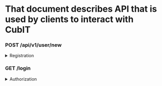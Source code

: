 # That document describes API that is used by clients to interact with CubIT

### POST /api/v1/user/new
<details>
<summary>Registration</summary>

#### Request body:
```
{
	“userFirstName”:  string,
	“userLastName”:   string,
	“email”:          string,
	“password”:       string
}
```

#### Example:
```
curl --location --request POST 'https://cub.it/api/v1/user/new' \
--header 'Content-Type: application/json' \
--data-raw '{
	“userFirstName”: “Axel”,
	 “userLastName”: “Slabos”,
	“email”: “template.email@gmail. com”,
	 “password”: “template_password”
}'
```

#### Response:
HTTP status code: 200
```
{
	"parameterName": "_csrf",
	"headerName": "X-CSRF-TOKEN",
	"token": "cabef633-3b34-45db-801f-d5b21b9e7bee",
	"userId" : "userdId"
}
```
</details>

### GET /login
<details>
<summary>Authorization</summary>

#### Request body:
```
{
	“email”:          string,
	“password”:       string
}
```

#### Example:
	
```
curl --location --request POST 'https://cub.it/login' \
--header 'Content-Type: application/json' \
--data-raw '{
	“email”: “template.email@gmail. com”,
	“password”: “template_password”
}'
```

#### Response:
HTTP status code: 200
```
{
	"parameterName": "_csrf",
	"headerName": "X-CSRF-TOKEN",
	"token": "cabef633-3b34-45db-801f-d5b21b9e7bee",
	"userId" : "userdId"
}
```
</details>
